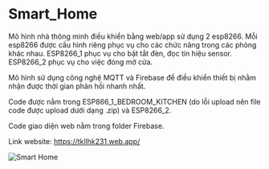 # Smart_Home

Mô hình nhà thông minh điều khiển bằng web/app sử dụng 2 esp8266. Mỗi esp8266 được cấu hình riêng phục vụ cho các chức năng trong các phòng khác nhau. ESP8266_1 phục vụ cho bật tắt đèn, đọc tín hiệu sensor. ESP8266_2 phục vụ cho việc đóng mở cửa.

Mô hình sử dụng công nghệ MQTT và Firebase để điều khiển thiết bị nhằm nhận được thời gian phản hồi nhanh nhất.

Code được nằm trong ESP866_1_BEDROOM_KITCHEN (do lỗi upload nên file code được upload dưới dạng .zip) và ESP8266_2. 

Code giao diện web nằm trong folder Firebase.


Link website: https://tkllhk231.web.app/

![Smart Home](images/smarthome.png)

